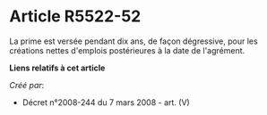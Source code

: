 # Article R5522-52

La prime est versée pendant dix ans, de façon dégressive, pour les créations nettes d'emplois postérieures à la date de
l'agrément.

**Liens relatifs à cet article**

_Créé par_:

  - Décret n°2008-244 du 7 mars 2008 - art. (V)
